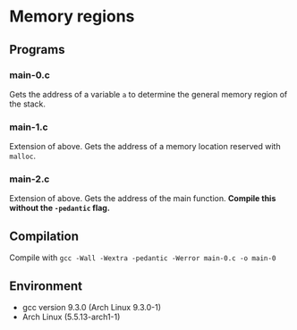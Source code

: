 # Memory regions

## Programs

### main-0.c
Gets the address of a variable `a` to determine the general memory region of the stack.

### main-1.c
Extension of above. Gets the address of a memory location reserved with `malloc`.

### main-2.c
Extension of above. Gets the address of the main function.
**Compile this without the `-pedantic` flag.**

## Compilation

Compile with `gcc -Wall -Wextra -pedantic -Werror main-0.c -o main-0`

## Environment

- gcc version 9.3.0 (Arch Linux 9.3.0-1) 
- Arch Linux (5.5.13-arch1-1)

